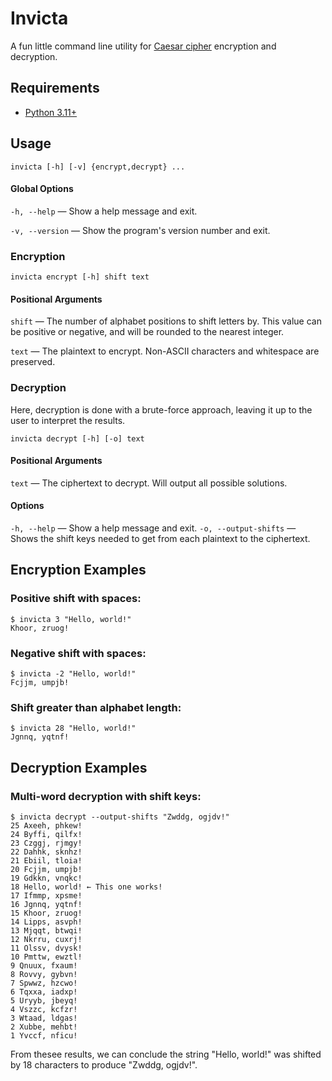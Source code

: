 
# Invicta

A fun little command line utility for [Caesar cipher](https://en.wikipedia.org/wiki/Caesar_cipher) encryption and decryption.

## Requirements

- [Python 3.11+](https://www.python.org/)

## Usage
```
invicta [-h] [-v] {encrypt,decrypt} ...
```

#### Global Options
`-h, --help` — Show a help message and exit.

`-v, --version` —  Show the program's version number and exit.

### Encryption
```
invicta encrypt [-h] shift text
```

#### Positional Arguments

`shift` —        The number of alphabet positions to shift letters by. This
                 value can be positive or negative, and will be rounded to the
                 nearest integer.
                 
`text` —         The plaintext to encrypt. Non-ASCII characters and whitespace
                 are preserved.

### Decryption

Here, decryption is done with a brute-force approach, leaving it up to the user to interpret the results.

```
invicta decrypt [-h] [-o] text
```
#### Positional Arguments
`text` — The ciphertext to decrypt. Will output all possible solutions.

#### Options
  `-h, --help` — Show a help message and exit.
  `-o, --output-shifts` — Shows the shift keys needed to get from each plaintext to the ciphertext.

## Encryption Examples

### Positive shift with spaces:

```
$ invicta 3 "Hello, world!"
Khoor, zruog!
```

### Negative shift with spaces:

```
$ invicta -2 "Hello, world!"
Fcjjm, umpjb!
```

### Shift greater than alphabet length:

```
$ invicta 28 "Hello, world!"
Jgnnq, yqtnf!
```

## Decryption Examples

### Multi-word decryption with shift keys:
```
$ invicta decrypt --output-shifts "Zwddg, ogjdv!"
25 Axeeh, phkew!
24 Byffi, qilfx!
23 Czggj, rjmgy!
22 Dahhk, sknhz!
21 Ebiil, tloia!
20 Fcjjm, umpjb!
19 Gdkkn, vnqkc!
18 Hello, world! ← This one works!
17 Ifmmp, xpsme!
16 Jgnnq, yqtnf!
15 Khoor, zruog!
14 Lipps, asvph!
13 Mjqqt, btwqi!
12 Nkrru, cuxrj!
11 Olssv, dvysk!
10 Pmttw, ewztl!
9 Qnuux, fxaum!
8 Rovvy, gybvn!
7 Spwwz, hzcwo!
6 Tqxxa, iadxp!
5 Uryyb, jbeyq!
4 Vszzc, kcfzr!
3 Wtaad, ldgas!
2 Xubbe, mehbt!
1 Yvccf, nficu!
```

From thesee results, we can conclude the string "Hello, world!" was shifted by 18 characters to produce "Zwddg, ogjdv!".

